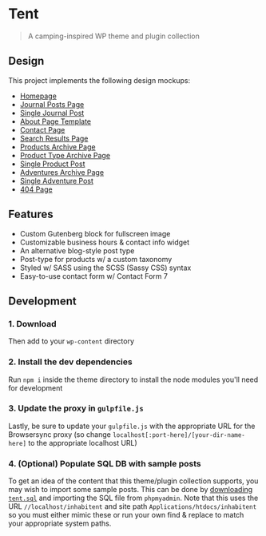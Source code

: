 # Tent

> A camping-inspired WP theme and plugin collection

## Design

This project implements the following design mockups:

- [Homepage](https://user-images.githubusercontent.com/38357771/61754568-933d8f80-ad68-11e9-8e5f-82a269c2d1f9.png)
- [Journal Posts Page](https://user-images.githubusercontent.com/38357771/61754581-9b95ca80-ad68-11e9-99db-64bb0b6b5fc4.png)
- [Single Journal Post](https://user-images.githubusercontent.com/38357771/61754600-bbc58980-ad68-11e9-8293-dd311dee6e0b.png)
- [About Page Template](https://user-images.githubusercontent.com/38357771/61754620-cc75ff80-ad68-11e9-8a42-5dee4be3d253.png)
- [Contact Page](https://user-images.githubusercontent.com/38357771/61754636-de57a280-ad68-11e9-8c5f-b687bff9db09.png)
- [Search Results Page](https://user-images.githubusercontent.com/38357771/61754696-0fd06e00-ad69-11e9-8365-8ed256541cba.png)
- [Products Archive Page](https://user-images.githubusercontent.com/38357771/61754644-e6174700-ad68-11e9-8336-279428cf6cd2.png)
- [Product Type Archive Page](https://user-images.githubusercontent.com/38357771/61754647-e6afdd80-ad68-11e9-9eaa-f92b5513c930.png)
- [Single Product Post](https://user-images.githubusercontent.com/38357771/61754649-e879a100-ad68-11e9-99a5-8be98de05c97.png)
- [Adventures Archive Page](https://user-images.githubusercontent.com/38357771/61754700-1a8b0300-ad69-11e9-9afc-d0a88d3379a6.png)
- [Single Adventure Post](https://user-images.githubusercontent.com/38357771/61754703-1c54c680-ad69-11e9-860c-3d1587453e5a.png)
- [404 Page](https://user-images.githubusercontent.com/38357771/61754726-342c4a80-ad69-11e9-969f-675b84df2563.png)

## Features

- Custom Gutenberg block for fullscreen image
- Customizable business hours & contact info widget
- An alternative blog-style post type
- Post-type for products w/ a custom taxonomy
- Styled w/ SASS using the SCSS (Sassy CSS) syntax
- Easy-to-use contact form w/ Contact Form 7

## Development

### 1. Download

Then add to your `wp-content` directory

### 2. Install the dev dependencies

Run `npm i` inside the theme directory to install the node modules you'll need for development

### 3. Update the proxy in `gulpfile.js`

Lastly, be sure to update your `gulpfile.js` with the appropriate URL for the Browsersync proxy (so change `localhost[:port-here]/[your-dir-name-here]` to the appropriate localhost URL)

### 4. (Optional) Populate SQL DB with sample posts

To get an idea of the content that this theme/plugin collection supports, you may wish to import some sample posts. This can be done by [downloading `tent.sql`](https://gist.github.com/shwilliam/612f04ed3a897c38d24f146e7bba654e) and importing the SQL file from `phpmyadmin`. Note that this uses the URL `//localhost/inhabitent` and site path `Applications/htdocs/inhabitent` so you must either mimic these or run your own find & replace to match your appropriate system paths.
